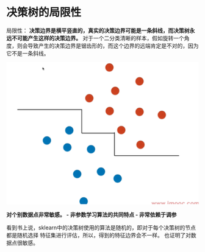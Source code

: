 # 决策树的局限性

局限性： 
**决策边界是横平竖直的，真实的决策边界可能是一条斜线，而决策树永远不可能产生这样的决策边界。** 
对于一个二分类清晰的样本，假如旋转一个角度，则会导致产生的决策边界是锯齿形的，而这个边界的远端肯定是不对的，因为它不是一条斜线。

![](images/12-6-dt-limitation.png)


**对个别数据点非常敏感。 - 非参数学习算法的共同特点 - 非常依赖于调参**

看到书上说，sklearn中的决策树使用的算法是随机的，即对于每个决策树的节点都是随机选择
特征集进行评估，所以，得到的特征边界会不一样。 也证明了对数据点很敏感。 

